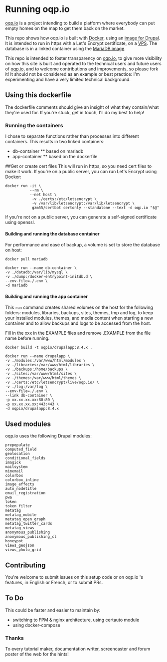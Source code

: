 # Running oqp.io

[oqp.io](https://oqp.io/en ) is a project intending to build a platform where everybody can put empty homes on the map to get them back on the market.

This repo shows how oqp.io is built with [Docker](https://www.docker.com), using an [image for Drupal](https://hub.docker.com/_/drupal/). It is intended to run in https with a Let's Encrypt certificate, on a [VPS](https://en.wikipedia.org/wiki/Virtual_private_server). The database is in a linked container using the [MariaDB image](https://hub.docker.com/_/mariadb/).

This repo is intended to foster transparency on [oqp.io](https://oqp.io), to give more visibility on how this site is built and operated to the technical users and future users of [oqp.io](https://oqp.io), and to welcome contributions and improvements, so please fork it! It should not be considered as an example or best practice: I'm experimenting and have a very limited technical background.

## Using this dockerfile

The dockerfile comments should give an insight of what they contain/what they're used for. If you're stuck, get in touch, I'll do my best to help!

### Running the containers

I chose to separate functions rather than processes into different containers. This results in two linked containers:
* db-container
** based on mariadb
* app-container
** based on the dockerfile

##Get or create cert files
This will run in https, so you need cert files to make it work. If you're on a public server, you can run Let's Encrypt using Docker:
```
docker run -it \
           --rm \
           --net host \
            -v ./certs:/etc/letsencrypt \
            -v /var/lib/letsencrypt:/var/lib/letsencrypt \
            gzm55/certbot certonly --standalone --text -d oqp.io "$@" 
```

If you're not on a public server, you can generate a self-signed certificate using openssl. 

#### Building and running the database container

For performance and ease of backup, a volume is set to store the database on host:

```
docker pull mariadb

docker run --name db-container \
-v ./datadb:/var/lib/mysql \
-v ./dump:/docker-entrypoint-initdb.d \
--env-file=./.env \
-d mariadb
```

#### Building and running the app container

This `run` command creates shared volumes on the host for the following folders: modules, libraries, backups, sites, themes, tmp and log, to keep your installed modules, themes, and media content when starting a new container and to allow backups and logs to be accessed from the host.

Fill in the xxx in the EXAMPLE files and remove .EXAMPLE from the file name before running.

```
docker build -t oqpio/drupalapp:8.4.x .

docker run --name drupalapp \
-v ./modules:/var/www/html/modules \
-v ./libraries:/var/www/html/libraries \
-v ./backups:/home/backups \
-v ./sites:/var/www/html/sites \
-v ./themes:/var/www/html/themes \
-v ./certs:/etc/letsencrypt/live/oqp.io/ \
-v ./log:/var/log \
--env-file=./.env \
--link db-container \
-p xx.xx.xx.xx:80:80 \
-p xx.xx.xx.xx:443:443 \
-d oqpio/drupalapp:8.4.x
```

## Used modules

oqp.io uses the following Drupal modules:

```
prepopulate
computed_field
geolocation
conditional_fields
imagick
mailsystem
mimemail
colorbox
colorbox_inline
image_effects
auto_nodetitle
email_registration
pwa
token
token_filter
metatag
metatag_mobile
metatag_open_graph
metatag_twitter_cards
metatag_views
anonymous_publishing
anonymous_publishing_cl
honeypot
views_geojson
views_photo_grid
```

## Contributing

You're welcome to submit issues on this setup code or on oqp.io 's features, in English or French, or to submit PRs.

## To Do

This could be faster and easier to maintain by:
* switching to FPM & nginx architecture, using certauto module
* using docker-compose

### Thanks

To every tutorial maker, documentation writer, screencaster and forum poster of the web for the hints!
